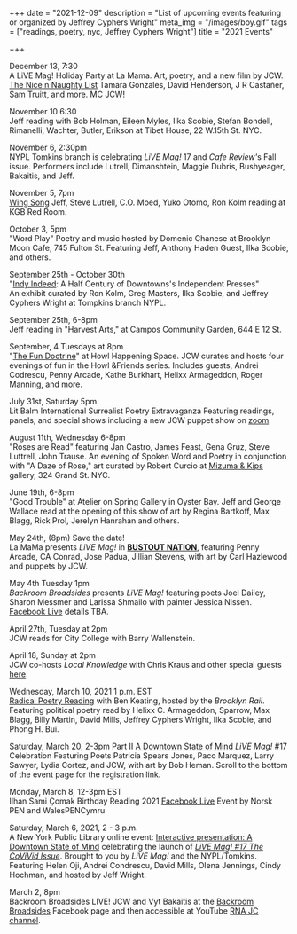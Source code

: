 +++
date = "2021-12-09"
description = "List of upcoming events featuring or organized by Jeffrey Cyphers Wright"
meta_img = "/images/boy.gif"
tags = ["readings, poetry, nyc, Jeffrey Cyphers Wright"]
title = "2021 Events"

+++

December 13, 7:30  
A LiVE Mag! Holiday Party at La Mama. Art, poetry, and a new film by JCW. [The Nice n Naughty List](https://www.lamama.org/shows/poetry-electric-the-naughty-n-nice-list-2021) Tamara Gonzales, David Henderson, J R Castañer, Sam Truitt, and more. MC JCW!

November 10 6:30  
Jeff reading with Bob Holman, Eileen Myles, Ilka Scobie, Stefan Bondell, Rimanelli, Wachter, Butler, Erikson at Tibet House, 22 W.15th St. NYC.

November 6, 2:30pm  
NYPL Tomkins branch is celebrating <em>LiVE Mag!</em> 17 and <em>Cafe Review'</em>s Fall issue. Performers include Lutrell, Dimanshtein, Maggie Dubris, Bushyeager, Bakaitis, and Jeff.

November 5, 7pm  
[Wing Song](https://kgbbar.com/events) Jeff, Steve Lutrell, C.O. Moed, Yuko Otomo, Ron Kolm reading at KGB Red Room.

October 3, 5pm  
"Word Play" Poetry and music hosted by Domenic Chanese at Brooklyn Moon Cafe, 745 Fulton St. Featuring Jeff, Anthony Haden Guest, Ilka Scobie, and others.

September 25th - October 30th  
"[Indy Indeed](https://www.nypl.org/events/exhibitions/community-showcases/indy-indeed-half-century-downtowns-independent-presses): A Half Century of Downtowns's Independent Presses"  
  An exhibit curated by Ron Kolm, Greg Masters, Ilka Scobie, and Jeffrey Cyphers Wright at Tompkins branch NYPL.

September 25th, 6-8pm  
Jeff reading in "Harvest Arts," at Campos Community Garden, 644 E 12 St. 

September, 4 Tuesdays at 8pm  
"[The Fun Doctrine](https://www.howlarts.org/event/jeffrey-cyphers-wright-friends-2021-09-28/)" at Howl Happening Space. JCW curates and hosts four evenings of fun in the Howl &Friends series. Includes guests, Andrei Codrescu, Penny Arcade, Kathe Burkhart, Helixx Armageddon, Roger Manning, and more.

July 31st, Saturday 5pm  
Lit Balm International Surrealist Poetry Extravaganza Featuring readings, panels, and special shows including a new JCW puppet show on [zoom](https://us04web.zoom.us/j/461603228?fbclid=IwAR3TOyrf1WNEGMngug8zq55jBcyXVccrrJF6wsiTOYt0gljigV8xNTWkDv8#success).

August 11th, Wednesday 6-8pm  
"Roses are Read" featuring Jan Castro, James Feast, Gena Gruz, Steve Luttrell, John Trause. An evening of Spoken Word and Poetry in conjunction with "A Daze of Rose," art curated by Robert Curcio at [Mizuma & Kips](https://www.mizumakips.com/upcoming) gallery, 324 Grand St. NYC.

June 19th, 6-8pm  
"Good Trouble" at Atelier on Spring Gallery in Oyster Bay. Jeff and George Wallace read at the opening of this show of art by Regina Bartkoff, Max Blagg, Rick Prol, Jerelyn Hanrahan and others.

May 24th, (8pm) Save the date!  
La MaMa presents *LiVE Mag!* in [**BUSTOUT NATION**](https://www.lamama.org/shows/poetry-electric-bustout-nation), featuring Penny Arcade, CA Conrad, Jose Padua, Jillian Stevens, with art by Carl Hazlewood and puppets by JCW.

May 4th Tuesday 1pm  
*Backroom Broadsides* presents *LiVE Mag!* featuring poets Joel Dailey, Sharon Messmer and Larissa Shmailo with painter Jessica Nissen. [Facebook Live](https://www.facebook.com/BackroomBroadsides/) details TBA.

April 27th, Tuesday at 2pm  
JCW reads for City College with Barry Wallenstein.

April 18, Sunday at 2pm  
JCW co-hosts *Local Knowledge* with Chris Kraus and other special guests [here](https://us02web.zoom.us/j/83972953689?fbclid=IwAR2SD4uWqKa2_v75t7MzqEOUrEJhn1PTQrj4tP38tS2R6W0h5-Ij7AbnnF8#success).

Wednesday, March 10, 2021 1 p.m. EST  
[Radical Poetry Reading](https://brooklynrail.org/events/2021/03/10/radical-poetry-reading-with-ben-keating/) with Ben Keating, hosted by the *Brooklyn Rail*.
Featuring political poetry read by Helixx C. Armageddon, Sparrow, Max Blagg, Billy Martin, David Mills, Jeffrey Cyphers Wright, Ilka Scobie, and Phong H. Bui.

Saturday, March 20, 2-3pm 
Part II [A Downtown State of Mind](https://www.nypl.org/events/programs/2021/03/20/interactive-presentation-downtown-state-mind) *LiVE Mag!* #17 Celebration Featuring Poets Patricia Spears Jones, Paco Marquez, Larry Sawyer, Lydia Cortez, and JCW, with art by Bob Heman. Scroll to the bottom of the event page for the registration link.

Monday, March 8, 12-3pm EST  
Ilhan Sami Çomak Birthday Reading 2021 [Facebook Live](https://www.facebook.com/events/436033057612638/) Event by Norsk PEN and WalesPENCymru

Saturday, March 6, 2021, 2 - 3 p.m.  
A New York Public Library online event: [Interactive presentation: A Downtown State of Mind](https://www.nypl.org/events/programs/2021/03/06/interactive-presentation-downtown-state-mind?fbclid=IwAR2EmcERQ61BTWjYa3-OGvFGAcdrGIA_4LsC0NXfH7iyVNeIi81qfcMsXh8) celebrating  the launch of [*LiVE Mag! #17  The CoViVid Issue*](https://livemag.org/issue_17/). Brought to you by *LiVE Mag!* and the NYPL/Tomkins. Featuring Helen Oji, Andrei Condrescu, David Mills, Olena Jennings, Cindy Hochman, and hosted by Jeff Wright.

March 2, 8pm  
Backroom Broadsides LIVE! JCW and Vyt Bakaitis at the [Backroom Broadsides](https://www.facebook.com/BackroomBroadsides) Facebook page and then accessible at YouTube [RNA JC channel](https://www.youtube.com/channel/UCqgbdTXWcUE05cbWrzCHZcw/videos).
